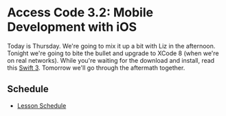 # Access Code 3.2: Mobile Development with iOS

Today is Thursday. We're going to mix it up a bit with Liz in the afternoon. Tonight we're going to 
bite the bullet and upgrade to XCode 8 (when we're on real networks). While you're waiting for the
download and install, read this [Swift 3](https://www.hackingwithswift.com/swift3). Tomorrow we'll 
go through the aftermath together.

## Schedule

- [Lesson Schedule](/schedule.md)

